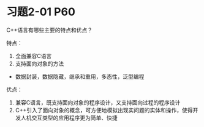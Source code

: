 # 习题2-01 P60
C++语言有哪些主要的特点和优点？

特点：
1. 全面兼容C语言
2. 支持面向对象的方法
- 数据封装，数据隐藏，继承和重用，多态性，泛型编程

优点：
1. 兼容C语言，既支持面向对象的程序设计，又支持面向过程的程序设计
2. C++引入了面向对象的概念，可方便地模拟出现实问题的实体和操作，使得开发人机交互类型的应用程序更为简单、快捷
